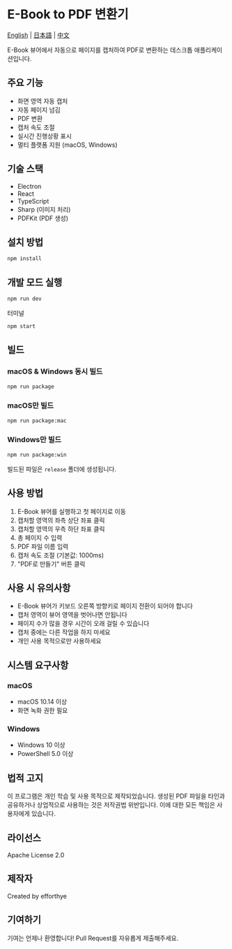 # E-Book to PDF 변환기
[English](README.md) | [日本語](docs/README.ja.md) | [中文](docs/README.zh.md)

E-Book 뷰어에서 자동으로 페이지를 캡처하여 PDF로 변환하는 데스크톱 애플리케이션입니다.

## 주요 기능
- 화면 영역 자동 캡처
- 자동 페이지 넘김
- PDF 변환
- 캡처 속도 조절
- 실시간 진행상황 표시
- 멀티 플랫폼 지원 (macOS, Windows)

## 기술 스택
- Electron
- React
- TypeScript
- Sharp (이미지 처리)
- PDFKit (PDF 생성)

## 설치 방법
```bash
npm install
```

## 개발 모드 실행
```bash
npm run dev
```

터미널
```bash
npm start
```

## 빌드

### macOS & Windows 동시 빌드
```bash
npm run package
```

### macOS만 빌드
```bash
npm run package:mac
```

### Windows만 빌드
```bash
npm run package:win
```

빌드된 파일은 `release` 폴더에 생성됩니다.

## 사용 방법
1. E-Book 뷰어를 실행하고 첫 페이지로 이동
2. 캡처할 영역의 좌측 상단 좌표 클릭
3. 캡처할 영역의 우측 하단 좌표 클릭
4. 총 페이지 수 입력
5. PDF 파일 이름 입력
6. 캡처 속도 조절 (기본값: 1000ms)
7. "PDF로 만들기" 버튼 클릭

## 사용 시 유의사항
- E-Book 뷰어가 키보드 오른쪽 방향키로 페이지 전환이 되어야 합니다
- 캡처 영역이 뷰어 영역을 벗어나면 안됩니다
- 페이지 수가 많을 경우 시간이 오래 걸릴 수 있습니다
- 캡처 중에는 다른 작업을 하지 마세요
- 개인 사용 목적으로만 사용하세요

## 시스템 요구사항

### macOS
- macOS 10.14 이상
- 화면 녹화 권한 필요

### Windows
- Windows 10 이상
- PowerShell 5.0 이상

## 법적 고지
이 프로그램은 개인 학습 및 사용 목적으로 제작되었습니다.
생성된 PDF 파일을 타인과 공유하거나 상업적으로 사용하는 것은 저작권법 위반입니다.
이에 대한 모든 책임은 사용자에게 있습니다.

## 라이선스
Apache License 2.0

## 제작자
Created by efforthye

## 기여하기
기여는 언제나 환영합니다! Pull Request를 자유롭게 제출해주세요.
